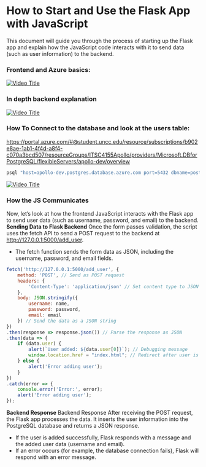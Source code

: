 # How to Start and Use the Flask App with JavaScript

This document will guide you through the process of starting up the Flask app and explain how the JavaScript code interacts with it to send data (such as user information) to the backend.
### Frontend and Azure basics:
[![Video Title](https://img.youtube.com/vi/YOUTUBE_VIDEO_ID/0.jpg)](https://youtu.be/3Sv-to22spY)

### In depth backend explanation
[![Video Title](https://img.youtube.com/vi/YOUTUBE_VIDEO_ID/0.jpg)](https://youtu.be/zr5eyampSD0)

### How To Connect to the database and look at the users table: 
https://portal.azure.com/#@student.uncc.edu/resource/subscriptions/b902e8ae-1ab1-4f4d-a8f4-c070a3bcd507/resourceGroups/ITSC4155Apollo/providers/Microsoft.DBforPostgreSQL/flexibleServers/apollo-dev/overview
```bash
psql "host=apollo-dev.postgres.database.azure.com port=5432 dbname=postgres password=SBHF_postgres user=apolloadmin sslmode=require"
```
[![Video Title](https://img.youtube.com/vi/YOUTUBE_VIDEO_ID/0.jpg)](https://youtu.be/_63ot2Q3Emc)

### How the JS Communicates ###
Now, let’s look at how the frontend JavaScript interacts with the Flask app to send user data (such as username, password, and email) to the backend.
**Sending Data to Flask Backend**
Once the form passes validation, the script uses the fetch API to send a POST request to the backend at http://127.0.0.1:5000/add_user.

- The fetch function sends the form data as JSON, including the username, password, and email fields.
```js
fetch('http://127.0.0.1:5000/add_user', {
    method: 'POST', // Send as POST request
    headers: {
        'Content-Type': 'application/json' // Set content type to JSON
    },
    body: JSON.stringify({
        username: name,
        password: password,
        email: email
    }) // Send the data as a JSON string
})
.then(response => response.json()) // Parse the response as JSON
.then(data => {
    if (data.user) {
        alert(`User added: ${data.user[0]}`); // Debugging message
        window.location.href = "index.html"; // Redirect after user is added
    } else {
        alert('Error adding user');
    }
})
.catch(error => {
    console.error('Error:', error);
    alert('Error adding user');
});
```

**Backend Response**
Backend Response
After receiving the POST request, the Flask app processes the data. It inserts the user information into the PostgreSQL database and returns a JSON response.

- If the user is added successfully, Flask responds with a message and the added user data (username and email).
- If an error occurs (for example, the database connection fails), Flask will respond with an error message.


